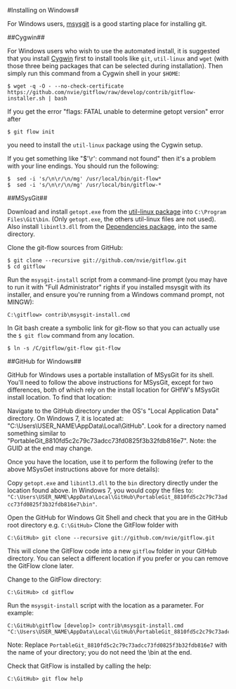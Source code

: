#Installing on Windows#

For Windows users, [msysgit](http://code.google.com/p/msysgit/) is a good
starting place for installing git.

##Cygwin##

For Windows users who wish to use the automated install, it is suggested that you install [Cygwin](http://www.cygwin.com/)
first to install tools like `git`, `util-linux` and `wget` (with those three being packages that can be selected
during installation). Then simply run this command from a Cygwin shell in your `$HOME`:

	$ wget -q -O - --no-check-certificate https://github.com/nvie/gitflow/raw/develop/contrib/gitflow-installer.sh | bash

If you get the error "flags: FATAL unable to determine getopt version" error after 

	$ git flow init

you need to install the `util-linux` package using the Cygwin setup.

If you get something like "$'\r': command not found" then it's a problem with your line endings.  You should run the following:

	$  sed -i 's/\n\r/\n/mg' /usr/local/bin/git-flow*
	$  sed -i 's/\n\r/\n/mg' /usr/local/bin/gitflow-*

##MSysGit##

Download and install `getopt.exe` from the [util-linux package](http://gnuwin32.sourceforge.net/packages/util-linux-ng.htm) into `C:\Program Files\Git\bin`. (Only `getopt.exe`, the others util-linux files are not used). Also install `libintl3.dll` from the [Dependencies package](http://gnuwin32.sourceforge.net/packages/libintl.htm), into the same directory. 

Clone the git-flow sources from GitHub:

	$ git clone --recursive git://github.com/nvie/gitflow.git
	$ cd gitflow

Run the `msysgit-install` script from a command-line prompt (you may have to
run it with "Full Administrator" rights if you installed msysgit with its
installer, and ensure you're running from a Windows command prompt, not MINGW):

	C:\gitflow> contrib\msysgit-install.cmd

In Git bash create a symbolic link for git-flow so that you can actually use the `$ git flow` command from any location.

	$ ln -s /C/gitflow/git-flow git-flow

##GitHub for Windows##

GitHub for Windows uses a portable installation of MSysGit for its shell. You'll need to follow the above instructions for MSysGit, except for two differences, both of which rely on the install location for GHfW's MSysGit install location. To find that location:

Navigate to the GitHub directory under the OS's "Local Application Data" directory. On Windows 7, it is located at: "C:\Users\USER_NAME\AppData\Local\GitHub".
Look for a directory named something similar to "PortableGit_8810fd5c2c79c73adcc73fd0825f3b32fdb816e7". Note: the GUID at the end may change.

Once you have the location, use it to perform the following (refer to the above MSysGet instructions above for more details):

Copy `getopt.exe` and `libintl3.dll` to the `bin` directory directly under the location found above. In Windows 7, you would copy the files to: `"C:\Users\USER_NAME\AppData\Local\GitHub\PortableGit_8810fd5c2c79c73adcc73fd0825f3b32fdb816e7\bin"`.

Open the GitHub for Windows Git Shell and check that you are in the GitHub root directory e.g. `C:\GitHub>`
Clone the GitFlow folder with 

	C:\GitHub> git clone --recursive git://github.com/nvie/gitflow.git

This will clone the GitFlow code into a new `gitflow` folder in your GitHub directory. You can select a different location if you prefer or you can remove the GitFlow clone later.

Change to the GitFlow directory:

	C:\GitHub> cd gitflow

Run the `msysgit-install` script with the location as a parameter. For example:

	C:\GitHub\gitflow [develop]> contrib\msysgit-install.cmd "C:\Users\USER_NAME\AppData\Local\GitHub\PortableGit_8810fd5c2c79c73adcc73fd0825f3b32fdb816e7"

Note: Replace `PortableGit_8810fd5c2c79c73adcc73fd0825f3b32fdb816e7` with the name of your directory; you do not need the \bin at the end.

Check that GitFlow is installed by calling the help:

	C:\GitHub> git flow help 
